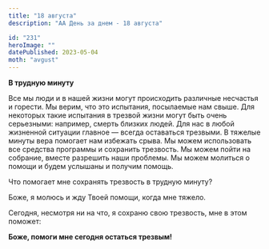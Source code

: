 ```yaml
---
title: "18 августа"
description: "АА День за днем - 18 августа"

id: "231"
heroImage: ""
datePublished: 2023-05-04
moth: "avgust"
---
```


**В трудную минуту**

Все мы люди и в нашей жизни могут происходить различные несчастья и горести.
Мы верим, что это испытания, посылаемые нам свыше. Для некоторых такие
испытания в трезвой жизни могут быть очень серьезными: например, смерть
близких людей. Для нас в любой жизненной ситуации главное — всегда оставаться
трезвыми. В тяжелые минуты вера помогает нам избежать срыва. Мы можем
использовать все средства программы и сохранить трезвость. Мы можем пойти на
собрание, вместе разрешить наши проблемы. Мы можем молиться о помощи и будем
услышаны и получим помощь.

Что помогает мне сохранять трезвость в трудную минуту?

Боже, я молюсь и жду Твоей помощи, когда мне тяжело.

Сегодня, несмотря ни на что, я сохраню свою трезвость, мне в этом поможет:

**Боже, помоги мне сегодня остаться трезвым!**
